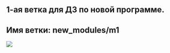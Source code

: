 ## 1-ая ветка для ДЗ по новой программе.
## Имя ветки: new_modules/m1
![](http://cs5.pikabu.ru/images/previews_comm/2015-11_6/1448561221140587175.jpg)
